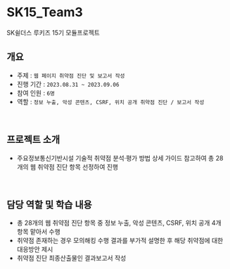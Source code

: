 # SK15_Team3
SK쉴더스 루키즈 15기 모듈프로젝트
## 개요
- 주제 : ```웹 페이지 취약점 진단 및 보고서 작성```
- 진행 기간 : ```2023.08.31 ~ 2023.09.06```
- 참여 인원 : ```6명```
- 역할 : ```정보 누출, 악성 콘텐츠, CSRF, 위치 공개 취약점 진단 / 보고서 작성``` 


</br>

## 프로젝트 소개
- 주요정보통신기반시설 기술적 취약점 분석·평가 방법 상세 가이드 참고하여 총 28개의 웹 취약점 진단 항목 선정하여 진행


</br>

## 담당 역할 및 학습 내용
- 총 28개의 웹 취약점 진단 항목 중 정보 누출, 악성 콘텐츠, CSRF, 위치 공개 4개 항목 맡아서 수행
- 취약점 존재하는 경우 모의해킹 수행 결과를 부가적 설명한 후 해당 취약점에 대한 대응방안 제시
- 취약점 진단 최종산출물인 결과보고서 작성